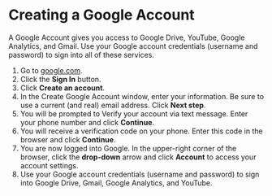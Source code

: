 # Creating a Google Account

A Google Account gives you access to Google Drive, YouTube, Google Analytics, and Gmail. Use your Google account credentials \(username and password\) to sign into all of these services.

1. Go to [google.com](https://www.google.com/).
2. Click the **Sign In** button.
3. Click **Create an account**.
4. In the Create Google Account window, enter your information. Be sure to use a current \(and real\) email address. Click **Next step**.
5. You will be prompted to Verify your account via text message. Enter your phone number and click **Continue**.
6. You will receive a verification code on your phone. Enter this code in the browser and click **Continue**.
7. You are now logged into Google. In the upper-right corner of the browser, click the **drop-down** arrow and click **Account** to access your account settings. 
8. Use your Google account credentials \(username and password\) to sign into Google Drive, Gmail, Google Analytics, and YouTube.



